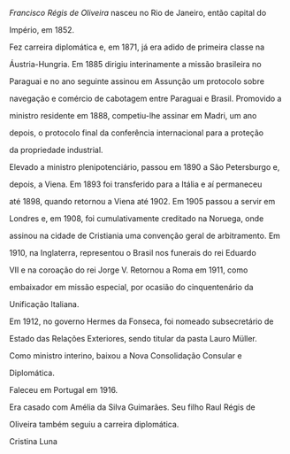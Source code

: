 

*Francisco Régis de Oliveira* nasceu no Rio de Janeiro, então capital do

Império, em 1852.



Fez carreira diplomática e, em 1871, já era adido de primeira classe na

Áustria-Hungria. Em 1885 dirigiu interinamente a missão brasileira no

Paraguai e no ano seguinte assinou em Assunção um protocolo sobre

navegação e comércio de cabotagem entre Paraguai e Brasil. Promovido a

ministro residente em 1888, competiu-lhe assinar em Madri, um ano

depois, o protocolo final da conferência internacional para a proteção

da propriedade industrial.



Elevado a ministro plenipotenciário, passou em 1890 a São Petersburgo e,

depois, a Viena. Em 1893 foi transferido para a Itália e aí permaneceu

até 1898, quando retornou a Viena até 1902. Em 1905 passou a servir em

Londres e, em 1908, foi cumulativamente creditado na Noruega, onde

assinou na cidade de Cristiania uma convenção geral de arbitramento. Em

1910, na Inglaterra, representou o Brasil nos funerais do rei Eduardo

VII e na coroação do rei Jorge V. Retornou a Roma em 1911, como

embaixador em missão especial, por ocasião do cinquentenário da

Unificação Italiana.



Em 1912, no governo Hermes da Fonseca, foi nomeado subsecretário de

Estado das Relações Exteriores, sendo titular da pasta Lauro Müller.

Como ministro interino, baixou a Nova Consolidação Consular e

Diplomática.



Faleceu em Portugal em 1916.



Era casado com Amélia da Silva Guimarães. Seu filho Raul Régis de

Oliveira também seguiu a carreira diplomática.



Cristina Luna



